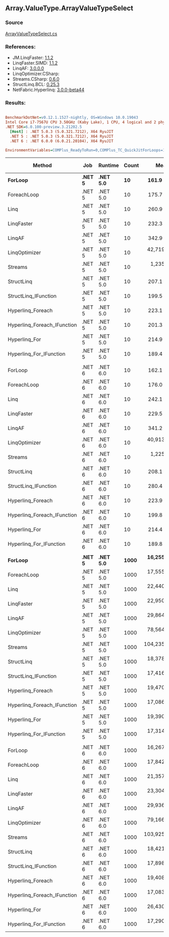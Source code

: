 ﻿## Array.ValueType.ArrayValueTypeSelect

### Source
[ArrayValueTypeSelect.cs](../LinqBenchmarks/Array/ValueType/ArrayValueTypeSelect.cs)

### References:
- JM.LinqFaster: [1.1.2](https://www.nuget.org/packages/JM.LinqFaster/1.1.2)
- LinqFaster.SIMD: [1.1.2](https://www.nuget.org/packages/LinqFaster.SIMD/1.0.3)
- LinqAF: [3.0.0.0](https://www.nuget.org/packages/LinqAF/3.0.0.0)
- LinqOptimizer.CSharp: [](https://www.nuget.org/packages/LinqOptimizer.CSharp/)
- Streams.CSharp: [0.6.0](https://www.nuget.org/packages/Streams.CSharp/0.6.0)
- StructLinq.BCL: [0.25.3](https://www.nuget.org/packages/StructLinq.BCL/0.25.3)
- NetFabric.Hyperlinq: [3.0.0-beta44](https://www.nuget.org/packages/NetFabric.Hyperlinq/3.0.0-beta44)

### Results:
``` ini

BenchmarkDotNet=v0.12.1.1527-nightly, OS=Windows 10.0.19043
Intel Core i7-7567U CPU 3.50GHz (Kaby Lake), 1 CPU, 4 logical and 2 physical cores
.NET SDK=6.0.100-preview.3.21202.5
  [Host] : .NET 5.0.3 (5.0.321.7212), X64 RyuJIT
  .NET 5 : .NET 5.0.3 (5.0.321.7212), X64 RyuJIT
  .NET 6 : .NET 6.0.0 (6.0.21.20104), X64 RyuJIT

EnvironmentVariables=COMPlus_ReadyToRun=0,COMPlus_TC_QuickJitForLoops=1,COMPlus_TieredPGO=1  

```
|                      Method |    Job |  Runtime | Count |         Mean |     Error |    StdDev |  Ratio | RatioSD |   Gen 0 |   Gen 1 | Gen 2 | Allocated |
|---------------------------- |------- |--------- |------ |-------------:|----------:|----------:|-------:|--------:|--------:|--------:|------:|----------:|
|                     **ForLoop** | **.NET 5** | **.NET 5.0** |    **10** |     **161.9 ns** |   **0.53 ns** |   **0.47 ns** |   **1.00** |    **0.00** |       **-** |       **-** |     **-** |         **-** |
|                 ForeachLoop | .NET 5 | .NET 5.0 |    10 |     175.7 ns |   0.33 ns |   0.31 ns |   1.08 |    0.00 |       - |       - |     - |         - |
|                        Linq | .NET 5 | .NET 5.0 |    10 |     260.9 ns |   1.20 ns |   1.12 ns |   1.61 |    0.01 |  0.0496 |       - |     - |     104 B |
|                  LinqFaster | .NET 5 | .NET 5.0 |    10 |     232.3 ns |   1.28 ns |   1.13 ns |   1.43 |    0.01 |  0.3173 |       - |     - |     664 B |
|                      LinqAF | .NET 5 | .NET 5.0 |    10 |     342.9 ns |   1.28 ns |   1.20 ns |   2.12 |    0.01 |       - |       - |     - |         - |
|               LinqOptimizer | .NET 5 | .NET 5.0 |    10 |  42,719.8 ns | 171.67 ns | 134.03 ns | 263.74 |    1.19 | 64.5752 | 15.9302 |     - | 151,129 B |
|                     Streams | .NET 5 | .NET 5.0 |    10 |   1,235.1 ns |   8.12 ns |   6.34 ns |   7.63 |    0.04 |  0.3929 |       - |     - |     824 B |
|                  StructLinq | .NET 5 | .NET 5.0 |    10 |     207.1 ns |   1.14 ns |   1.01 ns |   1.28 |    0.01 |  0.0153 |       - |     - |      32 B |
|        StructLinq_IFunction | .NET 5 | .NET 5.0 |    10 |     199.5 ns |   0.40 ns |   0.31 ns |   1.23 |    0.00 |       - |       - |     - |         - |
|           Hyperlinq_Foreach | .NET 5 | .NET 5.0 |    10 |     223.1 ns |   0.58 ns |   0.51 ns |   1.38 |    0.01 |       - |       - |     - |         - |
| Hyperlinq_Foreach_IFunction | .NET 5 | .NET 5.0 |    10 |     201.3 ns |   0.76 ns |   0.71 ns |   1.24 |    0.01 |       - |       - |     - |         - |
|               Hyperlinq_For | .NET 5 | .NET 5.0 |    10 |     214.9 ns |   0.77 ns |   0.72 ns |   1.33 |    0.01 |       - |       - |     - |         - |
|     Hyperlinq_For_IFunction | .NET 5 | .NET 5.0 |    10 |     189.4 ns |   0.57 ns |   0.54 ns |   1.17 |    0.00 |       - |       - |     - |         - |
|                             |        |          |       |              |           |           |        |         |         |         |       |           |
|                     ForLoop | .NET 6 | .NET 6.0 |    10 |     162.1 ns |   0.55 ns |   0.49 ns |   1.00 |    0.00 |       - |       - |     - |         - |
|                 ForeachLoop | .NET 6 | .NET 6.0 |    10 |     176.0 ns |   0.64 ns |   0.60 ns |   1.09 |    0.01 |       - |       - |     - |         - |
|                        Linq | .NET 6 | .NET 6.0 |    10 |     242.1 ns |   0.81 ns |   0.72 ns |   1.49 |    0.01 |  0.0496 |       - |     - |     104 B |
|                  LinqFaster | .NET 6 | .NET 6.0 |    10 |     229.5 ns |   1.11 ns |   1.04 ns |   1.42 |    0.01 |  0.3173 |       - |     - |     664 B |
|                      LinqAF | .NET 6 | .NET 6.0 |    10 |     341.2 ns |   1.51 ns |   1.41 ns |   2.11 |    0.01 |       - |       - |     - |         - |
|               LinqOptimizer | .NET 6 | .NET 6.0 |    10 |  40,913.6 ns | 183.18 ns | 171.34 ns | 252.50 |    1.16 | 70.0073 |  3.2349 |     - | 150,886 B |
|                     Streams | .NET 6 | .NET 6.0 |    10 |   1,225.3 ns |   7.19 ns |   6.37 ns |   7.56 |    0.05 |  0.3929 |       - |     - |     824 B |
|                  StructLinq | .NET 6 | .NET 6.0 |    10 |     208.1 ns |   0.63 ns |   0.52 ns |   1.28 |    0.00 |  0.0153 |       - |     - |      32 B |
|        StructLinq_IFunction | .NET 6 | .NET 6.0 |    10 |     280.4 ns |   0.37 ns |   0.31 ns |   1.73 |    0.01 |       - |       - |     - |         - |
|           Hyperlinq_Foreach | .NET 6 | .NET 6.0 |    10 |     223.9 ns |   0.77 ns |   0.65 ns |   1.38 |    0.01 |       - |       - |     - |         - |
| Hyperlinq_Foreach_IFunction | .NET 6 | .NET 6.0 |    10 |     199.8 ns |   0.76 ns |   0.71 ns |   1.23 |    0.00 |       - |       - |     - |         - |
|               Hyperlinq_For | .NET 6 | .NET 6.0 |    10 |     214.4 ns |   0.26 ns |   0.22 ns |   1.32 |    0.00 |       - |       - |     - |         - |
|     Hyperlinq_For_IFunction | .NET 6 | .NET 6.0 |    10 |     189.8 ns |   0.85 ns |   0.71 ns |   1.17 |    0.01 |       - |       - |     - |         - |
|                             |        |          |       |              |           |           |        |         |         |         |       |           |
|                     **ForLoop** | **.NET 5** | **.NET 5.0** |  **1000** |  **16,255.6 ns** |  **67.56 ns** |  **63.19 ns** |   **1.00** |    **0.00** |       **-** |       **-** |     **-** |         **-** |
|                 ForeachLoop | .NET 5 | .NET 5.0 |  1000 |  17,555.9 ns |  77.84 ns |  72.81 ns |   1.08 |    0.01 |       - |       - |     - |         - |
|                        Linq | .NET 5 | .NET 5.0 |  1000 |  22,440.6 ns | 110.51 ns |  92.28 ns |   1.38 |    0.01 |  0.0305 |       - |     - |     104 B |
|                  LinqFaster | .NET 5 | .NET 5.0 |  1000 |  22,950.7 ns | 154.41 ns | 144.43 ns |   1.41 |    0.01 | 30.2734 |       - |     - |  64,024 B |
|                      LinqAF | .NET 5 | .NET 5.0 |  1000 |  29,864.7 ns | 142.07 ns | 118.64 ns |   1.84 |    0.01 |       - |       - |     - |         - |
|               LinqOptimizer | .NET 5 | .NET 5.0 |  1000 |  78,564.2 ns | 424.85 ns | 376.62 ns |   4.83 |    0.03 | 99.9756 |       - |     - | 214,521 B |
|                     Streams | .NET 5 | .NET 5.0 |  1000 | 104,235.8 ns | 436.97 ns | 408.74 ns |   6.41 |    0.03 |  0.3662 |       - |     - |     824 B |
|                  StructLinq | .NET 5 | .NET 5.0 |  1000 |  18,378.3 ns |  63.73 ns |  59.61 ns |   1.13 |    0.01 |       - |       - |     - |      32 B |
|        StructLinq_IFunction | .NET 5 | .NET 5.0 |  1000 |  17,416.0 ns | 132.02 ns | 117.03 ns |   1.07 |    0.01 |       - |       - |     - |         - |
|           Hyperlinq_Foreach | .NET 5 | .NET 5.0 |  1000 |  19,470.8 ns |  59.22 ns |  46.24 ns |   1.20 |    0.01 |       - |       - |     - |         - |
| Hyperlinq_Foreach_IFunction | .NET 5 | .NET 5.0 |  1000 |  17,086.6 ns |  64.82 ns |  60.63 ns |   1.05 |    0.01 |       - |       - |     - |         - |
|               Hyperlinq_For | .NET 5 | .NET 5.0 |  1000 |  19,390.9 ns |  37.39 ns |  31.22 ns |   1.19 |    0.01 |       - |       - |     - |         - |
|     Hyperlinq_For_IFunction | .NET 5 | .NET 5.0 |  1000 |  17,314.8 ns |  69.62 ns |  65.13 ns |   1.07 |    0.01 |       - |       - |     - |         - |
|                             |        |          |       |              |           |           |        |         |         |         |       |           |
|                     ForLoop | .NET 6 | .NET 6.0 |  1000 |  16,267.1 ns | 120.57 ns | 106.88 ns |   1.00 |    0.00 |       - |       - |     - |         - |
|                 ForeachLoop | .NET 6 | .NET 6.0 |  1000 |  17,842.6 ns |  76.54 ns |  71.60 ns |   1.10 |    0.01 |       - |       - |     - |         - |
|                        Linq | .NET 6 | .NET 6.0 |  1000 |  21,357.4 ns |  78.00 ns |  72.96 ns |   1.31 |    0.01 |  0.0305 |       - |     - |     104 B |
|                  LinqFaster | .NET 6 | .NET 6.0 |  1000 |  23,304.9 ns | 138.99 ns | 130.01 ns |   1.43 |    0.01 | 30.2734 |       - |     - |  64,024 B |
|                      LinqAF | .NET 6 | .NET 6.0 |  1000 |  29,936.7 ns | 302.93 ns | 283.36 ns |   1.84 |    0.03 |       - |       - |     - |         - |
|               LinqOptimizer | .NET 6 | .NET 6.0 |  1000 |  79,166.9 ns | 538.15 ns | 503.39 ns |   4.87 |    0.05 | 99.9756 |       - |     - | 214,273 B |
|                     Streams | .NET 6 | .NET 6.0 |  1000 | 103,925.7 ns | 675.20 ns | 598.55 ns |   6.39 |    0.05 |  0.3662 |       - |     - |     824 B |
|                  StructLinq | .NET 6 | .NET 6.0 |  1000 |  18,421.7 ns | 111.72 ns |  93.30 ns |   1.13 |    0.01 |       - |       - |     - |      32 B |
|        StructLinq_IFunction | .NET 6 | .NET 6.0 |  1000 |  17,898.7 ns |  64.04 ns |  59.91 ns |   1.10 |    0.01 |       - |       - |     - |         - |
|           Hyperlinq_Foreach | .NET 6 | .NET 6.0 |  1000 |  19,408.5 ns |  34.53 ns |  32.30 ns |   1.19 |    0.01 |       - |       - |     - |         - |
| Hyperlinq_Foreach_IFunction | .NET 6 | .NET 6.0 |  1000 |  17,083.5 ns |  50.27 ns |  44.57 ns |   1.05 |    0.01 |       - |       - |     - |         - |
|               Hyperlinq_For | .NET 6 | .NET 6.0 |  1000 |  26,430.2 ns |  65.81 ns |  61.56 ns |   1.62 |    0.01 |       - |       - |     - |         - |
|     Hyperlinq_For_IFunction | .NET 6 | .NET 6.0 |  1000 |  17,290.3 ns |  72.21 ns |  67.55 ns |   1.06 |    0.01 |       - |       - |     - |         - |
